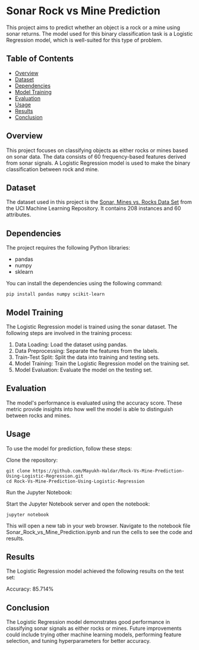 # Sonar Rock vs Mine Prediction

This project aims to predict whether an object is a rock or a mine using sonar returns. The model used for this binary classification task is a Logistic Regression model, which is well-suited for this type of problem.

## Table of Contents
- [Overview](#overview)
- [Dataset](#dataset)
- [Dependencies](#dependencies)
- [Model Training](#model-training)
- [Evaluation](#evaluation)
- [Usage](#usage)
- [Results](#results)
- [Conclusion](#conclusion)

## Overview
This project focuses on classifying objects as either rocks or mines based on sonar data. The data consists of 60 frequency-based features derived from sonar signals. A Logistic Regression model is used to make the binary classification between rock and mine.

## Dataset
The dataset used in this project is the [Sonar, Mines vs. Rocks Data Set](https://archive.ics.uci.edu/ml/datasets/Connectionist+Bench+%28Sonar,+Mines+vs.+Rocks%29) from the UCI Machine Learning Repository. It contains 208 instances and 60 attributes.

## Dependencies
The project requires the following Python libraries:
- pandas
- numpy
- sklearn

You can install the dependencies using the following command:
```
pip install pandas numpy scikit-learn
```
## Model Training
The Logistic Regression model is trained using the sonar dataset. The following steps are involved in the training process:

1. Data Loading: Load the dataset using pandas.
2. Data Preprocessing: Separate the features from the labels.
3. Train-Test Split: Split the data into training and testing sets.
4. Model Training: Train the Logistic Regression model on the training set.
5. Model Evaluation: Evaluate the model on the testing set.

## Evaluation
The model's performance is evaluated using the accuracy score. These metric provide insights into how well the model is able to distinguish between rocks and mines.

## Usage
To use the model for prediction, follow these steps:

Clone the repository:
```
git clone https://github.com/Mayukh-Haldar/Rock-Vs-Mine-Prediction-Using-Logistic-Regression.git
cd Rock-Vs-Mine-Prediction-Using-Logistic-Regression
```
Run the Jupyter Notebook:

Start the Jupyter Notebook server and open the notebook:
```
jupyter notebook
```
This will open a new tab in your web browser. Navigate to the notebook file Sonar_Rock_vs_Mine_Prediction.ipynb and run the cells to see the code and results.


## Results
The Logistic Regression model achieved the following results on the test set:

Accuracy: 85.714%

## Conclusion
The Logistic Regression model demonstrates good performance in classifying sonar signals as either rocks or mines. Future improvements could include trying other machine learning models, performing feature selection, and tuning hyperparameters for better accuracy.
